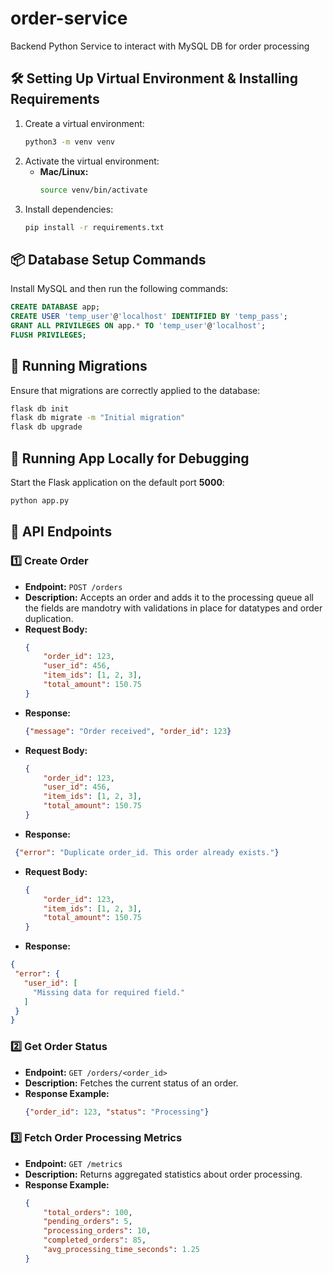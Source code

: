 # order-service
Backend Python Service to interact with MySQL DB for order processing

## 🛠 Setting Up Virtual Environment & Installing Requirements
1. Create a virtual environment:
   ```bash
   python3 -m venv venv
   ```
2. Activate the virtual environment:
   - **Mac/Linux:**
     ```bash
     source venv/bin/activate
   
3. Install dependencies:
   ```bash
   pip install -r requirements.txt
   ```

## 📦 Database Setup Commands
Install MySQL and then run the following commands:

```sql
CREATE DATABASE app;
CREATE USER 'temp_user'@'localhost' IDENTIFIED BY 'temp_pass';
GRANT ALL PRIVILEGES ON app.* TO 'temp_user'@'localhost';
FLUSH PRIVILEGES;
```

## 🔄 Running Migrations
Ensure that migrations are correctly applied to the database:
```bash
flask db init
flask db migrate -m "Initial migration"
flask db upgrade
```

## 🚀 Running App Locally for Debugging
Start the Flask application on the default port **5000**:
```bash
python app.py
```

## 📌 API Endpoints
### 1️⃣ **Create Order**
- **Endpoint:** `POST /orders`
- **Description:** Accepts an order and adds it to the processing queue all the fields are mandotry with validations in place for datatypes and order duplication.
- **Request Body:**
  ```json
  {
      "order_id": 123,
      "user_id": 456,
      "item_ids": [1, 2, 3],
      "total_amount": 150.75
  }
  ```
- **Response:**
  ```json
  {"message": "Order received", "order_id": 123}
  ```
- **Request Body:**
  ```json
  {
      "order_id": 123,
      "user_id": 456,
      "item_ids": [1, 2, 3],
      "total_amount": 150.75
  }
  ```
- **Response:**
 ```json
  {"error": "Duplicate order_id. This order already exists."}
  ```
- **Request Body:**
  ```json
  {
      "order_id": 123,
      "item_ids": [1, 2, 3],
      "total_amount": 150.75
  }
  ```
- **Response:**
 ```json
 {
  "error": {
    "user_id": [
      "Missing data for required field."
    ]
  }
}
 ```


### 2️⃣ **Get Order Status**
- **Endpoint:** `GET /orders/<order_id>`
- **Description:** Fetches the current status of an order.
- **Response Example:**
  ```json
  {"order_id": 123, "status": "Processing"}
  ```

### 3️⃣ **Fetch Order Processing Metrics**
- **Endpoint:** `GET /metrics`
- **Description:** Returns aggregated statistics about order processing.
- **Response Example:**
  ```json
  {
      "total_orders": 100,
      "pending_orders": 5,
      "processing_orders": 10,
      "completed_orders": 85,
      "avg_processing_time_seconds": 1.25
  }
  ```

